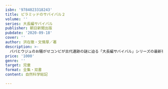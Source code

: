 ```yaml
---
isbn: '9784023318243'
title: ピラミッドのサバイバル２
volume: ''
series: 大長編サバイバル
publisher: 朝日新聞出版
pubdate: '2020-09-18'
cover: ''
author: 洪在徹・文情厚／著
description: >-
  パパとウジュのお騒がせコンビが古代遺跡の謎に迫る「大長編サバイバル」シリーズの最新刊。エジプトの地で輝かしい古代文明にふれ感銘を受けた二人。ギザの大ピラミッドをはじめ「赤いピラミッド」やメンフィスの巨大石像など、さらにディープな文明遺跡の魅力を掘り下げる。
price: '1000'
genre: ''
target: 児童
format: 全集・双書
content: 自然科学総記

---
```

